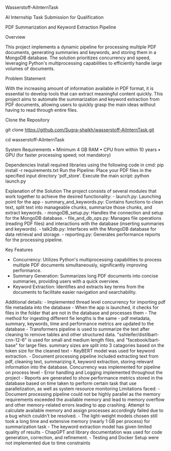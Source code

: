 Wasserstoff-AiInternTask

AI Internship Task Submission for Qualification

PDF Summarization and Keyword Extraction Pipeline

Overview

This project implements a dynamic pipeline for processing multiple PDF documents, generating summaries and keywords, and storing them in a MongoDB database. The solution prioritizes concurrency and speed, leveraging Python's multiprocessing capabilities to efficiently handle large volumes of documents.

Problem Statement

With the increasing amount of information available in PDF format, it is essential to develop tools that can extract meaningful content quickly. This project aims to automate the summarization and keyword extraction from PDF documents, allowing users to quickly grasp the main ideas without having to read through entire files.

Clone the Repository

git clone https://github.com/Sugra-shaikh/wasserstoff-AiInternTask.git

cd wasserstoff-AiInternTask

System Requirements
•	Minimum 4 GB RAM
•	CPU from within 10 years
•	GPU (for faster processing speed; not mandatory)

Dependencies
Install required libraries using the following code in cmd:
pip install -r requirements.txt
Run the Pipeline:
Place your PDF files in the specified input directory 'pdf_store'.
Execute the main script:
python launch.py

Explanation of the Solution
The project consists of several modules that work together to achieve the desired functionality: - launch.py: Launching point for the app - summary_and_keywords.py: Contains functions to clean text, split text into manageable chunks, summarize those chunks, and extract keywords. - mongoDB_setup.py: Handles the connection and setup for the MongoDB database. - file_and_db_ops.py: Manages file operations (reading PDF files) and interactions with the database (inserting summaries and keywords). - talk2db.py: Interfaces with the MongoDB database for data retrieval and storage. - reporting.py: Generates performance reports for the processing pipeline.

Key Features
- Concurrency: Utilizes Python's multiprocessing capabilities to process multiple PDF documents simultaneously, significantly improving performance.
- Summary Generation: Summarizes long PDF documents into concise summaries, providing users with a quick overview.
- Keyword Extraction: Identifies and extracts key terms from the documents to facilitate easier navigation and searchability.

Additional details: - Implemented thread level concurrency for importing pdf file metadata into the database - When the app is launched, it checks for files in the folder that are not in the database and processes them - The method for ingesting different fie lengths is the same - pdf metadata, summary, keywords, time and performance metrics are updated to the database - Transformers pipeline is used to summarize the text after cleaning to remove tables and other structured data. "sshleifer/distilbart-cnn-12-6" is used for small and medium length files, and "facebook/bart-base" for large files. summary sizes are split into 3 catagories based on the token size for the cleaned text - KeyBERT model was used for keyword extraction. - Document processing pipeline included extracting text from pdf, cleaning text, summarizing it, keyword extraction, storing relevant information into the database. Concurrency was implemented for pipeline on process level - Error handling and Logging implemented throughout the project - Reports are generated to show performance metrics stored in the database based on time taken to perform certain task that use parallelization, as well as system resource monitoring
Limitations faced: - Document processing pipeline could not be highly parallel as the memory requirements exceeded the available memory and lead to memory overflow and other memory-related errors leading to app crashing. Attempt to calculate available memory and assign processes accordingly failed due to a bug which couldn't be resolved. - The light-weight models chosen still took a long time and extensive memory (nearly 1 GB per process) for summarization task - The keyword extraction model has given limited quality of results - ChapGPT and library documentation was used for code generation, correction, and refinement. - Testing and Docker Setup were not implemented due to time constraints

